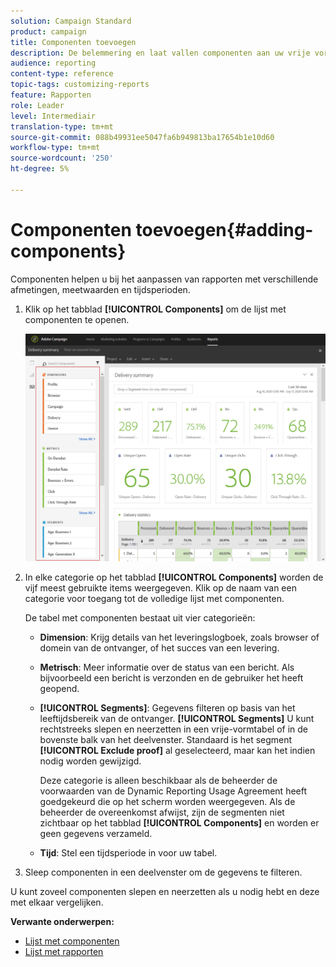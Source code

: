 ```yaml
---
solution: Campaign Standard
product: campaign
title: Componenten toevoegen
description: De belemmering en laat vallen componenten aan uw vrije vormlijst beginnen uw gegevens te filtreren en uw rapport te bouwen.
audience: reporting
content-type: reference
topic-tags: customizing-reports
feature: Rapporten
role: Leader
level: Intermediair
translation-type: tm+mt
source-git-commit: 088b49931ee5047fa6b949813ba17654b1e10d60
workflow-type: tm+mt
source-wordcount: '250'
ht-degree: 5%

---
```



# Componenten toevoegen{#adding-components}

Componenten helpen u bij het aanpassen van rapporten met verschillende afmetingen, meetwaarden en tijdsperioden.

1. Klik op het tabblad **[!UICONTROL Components]** om de lijst met componenten te openen.

   ![](assets/dynamic_report_components.png)

1. In elke categorie op het tabblad **[!UICONTROL Components]** worden de vijf meest gebruikte items weergegeven. Klik op de naam van een categorie voor toegang tot de volledige lijst met componenten.

   De tabel met componenten bestaat uit vier categorieën:

   * **Dimension**: Krijg details van het leveringslogboek, zoals browser of domein van de ontvanger, of het succes van een levering.
   * **Metrisch**: Meer informatie over de status van een bericht. Als bijvoorbeeld een bericht is verzonden en de gebruiker het heeft geopend.
   * **[!UICONTROL Segments]**: Gegevens filteren op basis van het leeftijdsbereik van de ontvanger. **[!UICONTROL Segments]** U kunt rechtstreeks slepen en neerzetten in een vrije-vormtabel of in de bovenste balk van het deelvenster. Standaard is het segment **[!UICONTROL Exclude proof]** al geselecteerd, maar kan het indien nodig worden gewijzigd.

      Deze categorie is alleen beschikbaar als de beheerder de voorwaarden van de Dynamic Reporting Usage Agreement heeft goedgekeurd die op het scherm worden weergegeven. Als de beheerder de overeenkomst afwijst, zijn de segmenten niet zichtbaar op het tabblad **[!UICONTROL Components]** en worden er geen gegevens verzameld.

   * **Tijd**: Stel een tijdsperiode in voor uw tabel.

1. Sleep componenten in een deelvenster om de gegevens te filteren.

U kunt zoveel componenten slepen en neerzetten als u nodig hebt en deze met elkaar vergelijken.

**Verwante onderwerpen:**

* [Lijst met componenten](../../reporting/using/list-of-components-.md)
* [Lijst met rapporten](../../reporting/using/defining-the-report-period.md)

